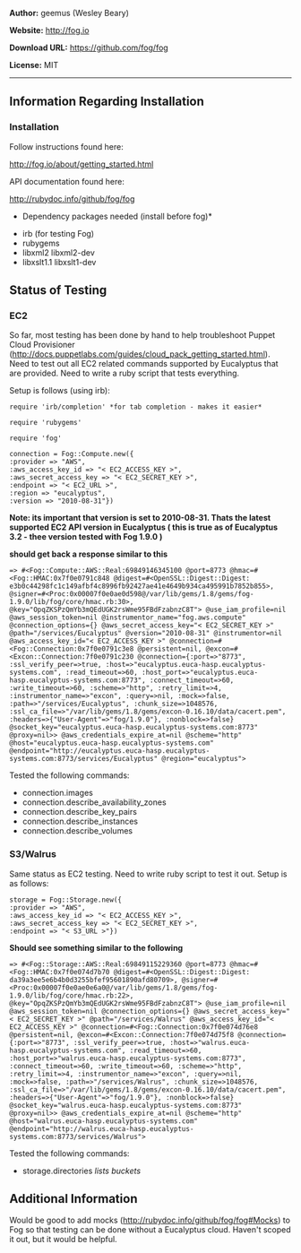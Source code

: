 **Author:** geemus (Wesley Beary)

**Website:** <a href="http://fog.io">http://fog.io</a>

**Download URL:** <a href="https://github.com/fog/fog">https://github.com/fog/fog</a>

**License:** MIT

***

## Information Regarding Installation

### Installation

Follow instructions found here:

http://fog.io/about/getting_started.html

API documentation found here:

http://rubydoc.info/github/fog/fog

* Dependency packages needed (install before fog)*

- irb (for testing Fog)
- rubygems
- libxml2 libxml2-dev
- libxslt1.1 libxslt1-dev

## Status of Testing

### EC2

So far, most testing has been done by hand to help troubleshoot Puppet Cloud Provisioner (http://docs.puppetlabs.com/guides/cloud_pack_getting_started.html).  Need to test out all EC2 related commands supported by Eucalyptus that are provided. Need to write a ruby script that tests everything. 

Setup is follows (using irb):

```
require 'irb/completion' *for tab completion - makes it easier*

require 'rubygems'

require 'fog'

connection = Fog::Compute.new({
:provider => "AWS",
:aws_access_key_id => "< EC2_ACCESS_KEY >",
:aws_secret_access_key => "< EC2_SECRET_KEY >",
:endpoint => "< EC2_URL >",
:region => "eucalyptus",
:version => "2010-08-31"})
```

**Note: its important that version is set to 2010-08-31.  Thats the latest supported EC2 API version in Eucalyptus ( this is true as of Eucalyptus 3.2 - thee version tested with Fog 1.9.0 )**

**should get back a response similar to this**
```
=> #<Fog::Compute::AWS::Real:69849146345100 @port=8773 @hmac=#<Fog::HMAC:0x7f0e0791c848 @digest=#<OpenSSL::Digest::Digest: e3b0c44298fc1c149afbf4c8996fb92427ae41e4649b934ca495991b7852b855>, @signer=#<Proc:0x00007f0e0ae0d598@/var/lib/gems/1.8/gems/fog-1.9.0/lib/fog/core/hmac.rb:30>, @key="OpqZKSPzQmYb3mQEdUGK2rsWme95FBdFzabnzC8T"> @use_iam_profile=nil @aws_session_token=nil @instrumentor_name="fog.aws.compute" @connection_options={} @aws_secret_access_key="< EC2_SECRET_KEY >" @path="/services/Eucalyptus" @version="2010-08-31" @instrumentor=nil @aws_access_key_id="< EC2_ACCESS_KEY >" @connection=#<Fog::Connection:0x7f0e0791c3e8 @persistent=nil, @excon=#<Excon::Connection:7f0e0791c230 @connection={:port=>"8773", :ssl_verify_peer=>true, :host=>"eucalyptus.euca-hasp.eucalyptus-systems.com", :read_timeout=>60, :host_port=>"eucalyptus.euca-hasp.eucalyptus-systems.com:8773", :connect_timeout=>60, :write_timeout=>60, :scheme=>"http", :retry_limit=>4, :instrumentor_name=>"excon", :query=>nil, :mock=>false, :path=>"/services/Eucalyptus", :chunk_size=>1048576, :ssl_ca_file=>"/var/lib/gems/1.8/gems/excon-0.16.10/data/cacert.pem", :headers=>{"User-Agent"=>"fog/1.9.0"}, :nonblock=>false} @socket_key="eucalyptus.euca-hasp.eucalyptus-systems.com:8773" @proxy=nil>> @aws_credentials_expire_at=nil @scheme="http" @host="eucalyptus.euca-hasp.eucalyptus-systems.com" @endpoint="http://eucalyptus.euca-hasp.eucalyptus-systems.com:8773/services/Eucalyptus" @region="eucalyptus">
```

Tested the following commands:

- connection.images
- connection.describe_availability_zones
- connection.describe_key_pairs
- connection.describe_instances
- connection.describe_volumes

### S3/Walrus

Same status as EC2 testing.  Need to write ruby script to test it out. Setup is as follows:

```
storage = Fog::Storage.new({
:provider => "AWS",
:aws_access_key_id => "< EC2_ACCESS_KEY >",
:aws_secret_access_key => "< EC2_SECRET_KEY >",
:endpoint => "< S3_URL >"})
```

**Should see something similar to the following**
```
=> #<Fog::Storage::AWS::Real:69849115229360 @port=8773 @hmac=#<Fog::HMAC:0x7f0e074d7b70 @digest=#<OpenSSL::Digest::Digest: da39a3ee5e6b4b0d3255bfef95601890afd80709>, @signer=#<Proc:0x00007f0e0ae0e6a0@/var/lib/gems/1.8/gems/fog-1.9.0/lib/fog/core/hmac.rb:22>, @key="OpqZKSPzQmYb3mQEdUGK2rsWme95FBdFzabnzC8T"> @use_iam_profile=nil @aws_session_token=nil @connection_options={} @aws_secret_access_key="< EC2_SECRET_KEY >" @path="/services/Walrus" @aws_access_key_id="< EC2_ACCESS_KEY >" @connection=#<Fog::Connection:0x7f0e074d76e8 @persistent=nil, @excon=#<Excon::Connection:7f0e074d75f8 @connection={:port=>"8773", :ssl_verify_peer=>true, :host=>"walrus.euca-hasp.eucalyptus-systems.com", :read_timeout=>60, :host_port=>"walrus.euca-hasp.eucalyptus-systems.com:8773", :connect_timeout=>60, :write_timeout=>60, :scheme=>"http", :retry_limit=>4, :instrumentor_name=>"excon", :query=>nil, :mock=>false, :path=>"/services/Walrus", :chunk_size=>1048576, :ssl_ca_file=>"/var/lib/gems/1.8/gems/excon-0.16.10/data/cacert.pem", :headers=>{"User-Agent"=>"fog/1.9.0"}, :nonblock=>false} @socket_key="walrus.euca-hasp.eucalyptus-systems.com:8773" @proxy=nil>> @aws_credentials_expire_at=nil @scheme="http" @host="walrus.euca-hasp.eucalyptus-systems.com" @endpoint="http://walrus.euca-hasp.eucalyptus-systems.com:8773/services/Walrus">
```

Tested the following commands:

- storage.directories *lists buckets*

## Additional Information

Would be good to add mocks (http://rubydoc.info/github/fog/fog#Mocks) to Fog so that testing can be done without a Eucalyptus cloud.  Haven't scoped it out, but it would be helpful.